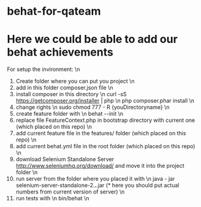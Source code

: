 # behat-for-qateam
# Here we could be able to add our behat achievements

For setup the invironment: \n
1) Create folder where you can put you project \n
2) add in this folder composer.json file \n
3) install composer in this directory \n
curl -sS https://getcomposer.org/installer | php \n
php composer.phar install \n
4) change rights \n
sudo chmod 777 - R {youDirectoryname} \n
5) create feature folder with \n
behat --init \n
6) replace file FeatureContext.php in bootstrap directory with current one (which placed on this repo) \n
7) add current feature file in the features/ folder (which placed on this repo) \n
8) add current behat.yml file in the root folder (which placed on this repo) \n
9) download Selenium Standalone Server http://www.seleniumhq.org/download/ and move it into the project folder \n
10) run server from the folder where you placed it with  \n
java - jar selenium-server-standalone-2.**.**.jar (* here you should put actual numbers from current version of server) \n
11) run tests with \n
bin/behat \n
